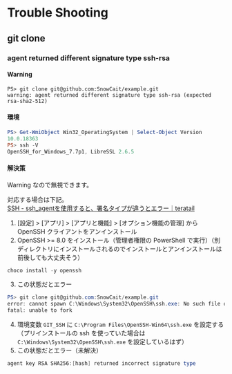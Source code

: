 # Trouble Shooting

## git clone

### agent returned different signature type ssh-rsa

#### Warning
```
PS> git clone git@github.com:SnowCait/example.git
warning: agent returned different signature type ssh-rsa (expected rsa-sha2-512)
```

#### 環境
```powershell
PS> Get-WmiObject Win32_OperatingSystem | Select-Object Version
10.0.18363
PS> ssh -V
OpenSSH_for_Windows_7.7p1, LibreSSL 2.6.5
```

#### 解決策
Warning なので無視できます。

対応する場合は下記。  
[SSH - ssh_agentを使用すると、署名タイプが違うとエラー｜teratail](https://teratail.com/questions/210616)  

1. [設定] > [アプリ] > [アプリと機能] > [オプション機能の管理] から OpenSSH クライアントをアンインストール
2. OpenSSH >= 8.0 をインストール（管理者権限の PowerShell で実行）（別ディレクトリにインストールされるのでインストールとアンインストールは前後しても大丈夫そう）
```powershell
choco install -y openssh
```
3. この状態だとエラー
```powershell
PS> git clone git@github.com:SnowCait/example.git
error: cannot spawn C:\Windows\System32\OpenSSH\ssh.exe: No such file or directory
fatal: unable to fork
```
4. 環境変数 `GIT_SSH` に `C:\Program Files\OpenSSH-Win64\ssh.exe` を設定する
（プリインストールの ssh を使っていた場合は `C:\Windows\System32\OpenSSH\ssh.exe` を設定しているはず）
5. この状態だとエラー（未解決）
```powershell
agent key RSA SHA256:[hash] returned incorrect signature type
```
